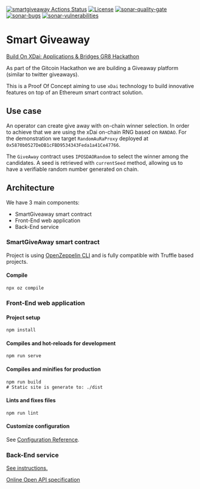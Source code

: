 [![smartgiveaway Actions Status](https://github.com/abdelhamidbakhta/smartgiveaway/workflows/smartgiveaway-ci/badge.svg)](https://github.com/abdelhamidbakhta/smartgiveaway/actions)
[![License](https://img.shields.io/badge/License-Apache%202.0-blue.svg)](https://github.com/abdelhamidbakhta/smartgiveaway/blob/master/LICENSE)
[![sonar-quality-gate][sonar-quality-gate]][sonar-url]  [![sonar-bugs][sonar-bugs]][sonar-url] [![sonar-vulnerabilities][sonar-vulnerabilities]][sonar-url]

# Smart Giveaway
[Build On XDai: Applications & Bridges GR8 Hackathon](https://gitcoin.co/issue/xdaichain/site/9/100024347)

As part of the Gitcoin Hackathon we are building a Giveaway platform (similar to twitter giveaways).

This is a Proof Of Concept aiming to use `xDai` technology to build innovative features on top of an Ethereum smart contract solution.

## Use case

An operator can create give away with on-chain winner selection.
In order to achieve that we are using the xDai on-chain RNG based on `RANDAO`.
For the demonstration we target `RandomAuRaProxy` deployed at `0x5870b0527DeDB1cFBD9534343Feda1a41Ce47766`.

The `GiveAway` contract uses `IPOSDAORandom` to select the winner among the candidates.
A seed is retrieved with `currentSeed` method, allowing us to have a verifiable random number generated on chain.

## Architecture

We have 3 main components:
- SmartGiveaway smart contract
- Front-End web application
- Back-End service

### SmartGiveAway smart contract

Project is using [OpenZeppelin CLI](https://docs.openzeppelin.com/cli/2.7/) and is fully compatible with Truffle based projects.

#### Compile

```shell script
npx oz compile
```

### Front-End web application

#### Project setup
```
npm install
```

#### Compiles and hot-reloads for development
```
npm run serve
```

#### Compiles and minifies for production
```
npm run build
# Static site is generate to: ./dist
```

#### Lints and fixes files
```
npm run lint
```

#### Customize configuration
See [Configuration Reference](https://cli.vuejs.org/config/).

### Back-End service
[See instructions.](https://github.com/abdelhamidbakhta/smartgiveaway-backend)

[Online Open API specification](https://smartgiveaway.herokuapp.com/)

[sonar-url]: https://sonarcloud.io/dashboard?id=abdelhamidbakhta_smartgiveaway
[sonar-quality-gate]: https://sonarcloud.io/api/project_badges/measure?project=abdelhamidbakhta_smartgiveaway&metric=alert_status
[sonar-bugs]: https://sonarcloud.io/api/project_badges/measure?project=abdelhamidbakhta_smartgiveaway&metric=bugs
[sonar-vulnerabilities]: https://sonarcloud.io/api/project_badges/measure?project=abdelhamidbakhta_smartgiveaway&metric=vulnerabilities